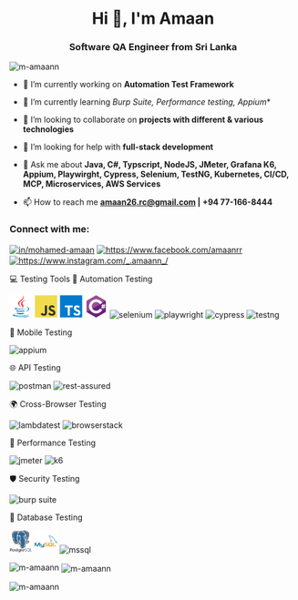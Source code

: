 <h1 align="center">Hi 👋, I'm Amaan</h1>
<h3 align="center">Software QA Engineer from Sri Lanka</h3>

<p align="left"> <img src="https://komarev.com/ghpvc/?username=m-amaann&label=Profile%20views&color=0e75b6&style=flat" alt="m-amaann" /> </p>

- 🔭 I’m currently working on **Automation Test Framework**

- 🌱 I’m currently learning *Burp Suite, Performance testing, Appium**

- 👯 I’m looking to collaborate on **projects with different & various technologies**

- 🤝 I’m looking for help with **full-stack development**

- 💬 Ask me about **Java, C#, Typscript, NodeJS, JMeter, Grafana K6, Appium, Playwirght, Cypress, Selenium, TestNG, Kubernetes, CI/CD, MCP, Microservices, AWS Services**

- 📫 How to reach me **amaan26.rc@gmail.com | +94 77-166-8444**


<h3 align="left">Connect with me:</h3>
<p align="left">
<a href="https://linkedin.com/in/in/mohamed-amaan" target="blank"><img align="center" src="https://raw.githubusercontent.com/rahuldkjain/github-profile-readme-generator/master/src/images/icons/Social/linked-in-alt.svg" alt="in/mohamed-amaan" height="30" width="40" /></a>
<a href="https://fb.com/https://www.facebook.com/amaanrr" target="blank"><img align="center" src="https://raw.githubusercontent.com/rahuldkjain/github-profile-readme-generator/master/src/images/icons/Social/facebook.svg" alt="https://www.facebook.com/amaanrr" height="30" width="40" /></a>
<a href="https://instagram.com/https://www.instagram.com/_.amaann_/" target="blank"><img align="center" src="https://raw.githubusercontent.com/rahuldkjain/github-profile-readme-generator/master/src/images/icons/Social/instagram.svg" alt="https://www.instagram.com/_.amaann_/" height="30" width="40" /></a>
</p>

💻 Testing Tools
🧪 Automation Testing
<p> <img src="https://raw.githubusercontent.com/devicons/devicon/master/icons/java/java-original.svg" alt="java" width="40" height="40"/> <img src="https://raw.githubusercontent.com/devicons/devicon/master/icons/javascript/javascript-original.svg" alt="javascript" width="40" height="40"/> <img src="https://raw.githubusercontent.com/devicons/devicon/master/icons/typescript/typescript-original.svg" alt="typescript" width="40" height="40"/> <img src="https://raw.githubusercontent.com/devicons/devicon/master/icons/csharp/csharp-original.svg" alt="csharp" width="40" height="40"/> <img src="https://www.vectorlogo.zone/logos/selenium/selenium-icon.svg" alt="selenium" width="40" height="40"/> <img src="https://playwright.dev/img/playwright-logo.svg" alt="playwright" width="40" height="40"/> <img src="https://avatars.githubusercontent.com/u/8908513?s=200&v=4" alt="cypress" width="40" height="40"/> <img src="https://avatars.githubusercontent.com/u/17407429?s=200&v=4" alt="testng" width="40" height="40"/> </p>
📱 Mobile Testing
<p> <img src="https://appium.io/img/appium-logo.svg" alt="appium" width="40" height="40"/> </p>
🌐 API Testing
<p> <img src="https://www.vectorlogo.zone/logos/getpostman/getpostman-icon.svg" alt="postman" width="40" height="40"/> <img src="https://raw.githubusercontent.com/stoplightio/spectral/main/website/static/img/logo.svg" alt="rest-assured" width="40" height="40"/> </p>
🌍 Cross-Browser Testing
<p> <img src="https://www.lambdatest.com/resources/images/logos/logo.svg" alt="lambdatest" width="40" height="40"/> <img src="https://www.browserstack.com/images/mail/browserstack-logo-footer.svg" alt="browserstack" width="40" height="40"/> </p>
🚀 Performance Testing
<p> <img src="https://jmeter.apache.org/images/logo.svg" alt="jmeter" width="40" height="40"/> <img src="https://raw.githubusercontent.com/grafana/k6/main/docs/static/img/k6-logo.svg" alt="k6" width="40" height="40"/> </p>
🛡️ Security Testing
<p> <img src="https://portswigger.net/cms/images/01/6d/f6e3-article-burp-suite-logo-1.webp" alt="burp suite" width="40" height="40"/> </p>
🧮 Database Testing
<p> <img src="https://raw.githubusercontent.com/devicons/devicon/master/icons/postgresql/postgresql-original-wordmark.svg" alt="postgresql" width="40" height="40"/> <img src="https://raw.githubusercontent.com/devicons/devicon/master/icons/mysql/mysql-original-wordmark.svg" alt="mysql" width="40" height="40"/> <img src="https://www.svgrepo.com/show/303229/microsoft-sql-server-logo.svg" alt="mssql" width="40" height="40"/> </p>

<p><img align="left" src="https://github-readme-stats.vercel.app/api/top-langs?username=m-amaann&show_icons=true&locale=en&layout=compact" alt="m-amaann" /></p>

<p>&nbsp;<img align="center" src="https://github-readme-stats.vercel.app/api?username=m-amaann&show_icons=true&locale=en" alt="m-amaann" /></p>

<p><img align="center" src="https://github-readme-streak-stats.herokuapp.com/?user=m-amaann&" alt="m-amaann" /></p>
